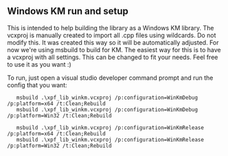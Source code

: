 ## Windows KM run and setup

This is intended to help building the library as a Windows KM library.
The vcxproj is manually created to import all .cpp files using wildcards.
Do not modify this. It was created this way so it will be automatically adjusted.
For now we're using msbuild to build for KM. The easiest way for this is to have a vcxproj with all settings.
This can be changed to fit your needs. Feel free to use it as you want :) 


To run, just open a visual studio developer command prompt and run the config that you want:
```
   msbuild .\xpf_lib_winkm.vcxproj /p:configuration=WinKmDebug /p:platform=x64 /t:Clean;Rebuild
   msbuild .\xpf_lib_winkm.vcxproj /p:configuration=WinKmDebug /p:platform=Win32 /t:Clean;Rebuild
 
   msbuild .\xpf_lib_winkm.vcxproj /p:configuration=WinKmRelease /p:platform=x64 /t:Clean;Rebuild
   msbuild .\xpf_lib_winkm.vcxproj /p:configuration=WinKmRelease /p:platform=Win32 /t:Clean;Rebuild
```
